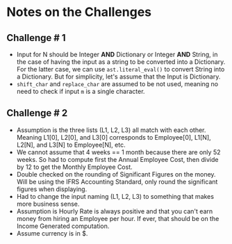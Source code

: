 # Notes on the Challenges
## Challenge # 1
- Input for N should be Integer **AND** Dictionary or Integer **AND** String, in the case of having the input as a string to be converted into a Dictionary. For the latter case, we can use `ast.literal_eval()` to convert String into a Dictionary. But for simplicity, let's assume that the Input is Dictionary.
- `shift_char` and `replace_char` are assumed to be not used, meaning no need to check if input `m` is a single character. 
## Challenge # 2
- Assumption is the three lists (L1, L2, L3) all match with each other. Meaning L1[0], L2[0], and L3[0] corresponds to Employee[0], L1[N], L2[N], and L3[N] to Employee[N], etc.
- We cannot assume that 4 weeks == 1 month because there are only 52 weeks. So had to compute first the Annual Employee Cost, then divide by 12 to get the Monthly Employee Cost.
- Double checked on the rounding of Significant Figures on the money. Will be using the IFRS Accounting Standard, only round the significant figures when displaying.
- Had to change the input naming (L1, L2, L3) to something that makes more business sense.
- Assumption is Hourly Rate is always positive and that you can't earn money from hiring an Employee per hour. If ever, that should be on the Income Generated computation.
- Assume currency is in $.